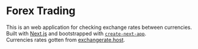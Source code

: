 # Forex Trading

This is an web application for checking exchange rates between currencies.  
Built with [Next.js](https://nextjs.org/) and bootstrapped with [`create-next-app`](https://github.com/vercel/next.js/tree/canary/packages/create-next-app).  
Currencies rates gotten from [exchangerate.host](https://exchangerate.host).
